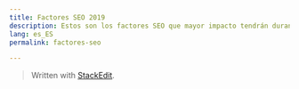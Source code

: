 ```yaml
---
title: Factores SEO 2019
description: Estos son los factores SEO que mayor impacto tendrán durante el año 2019
lang: es_ES
permalink: factores-seo

---
```



> Written with [StackEdit](https://stackedit.io/).
<!--stackedit_data:
eyJoaXN0b3J5IjpbLTIxMDczMjA0NDRdfQ==
-->